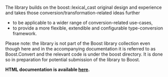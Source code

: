 The library builds on the boost::lexical_cast original design and experience and takes
those conversion/transformation-related ideas further 

* to be applicable to a wider range of conversion-related use-cases, 
* to provide a more flexible, extendible and configurable type-conversion framework. 

Please note: the library is not part of the Boost library collection even though here and in the accompanying documentation it is referred to as Boost.Convert and the relevant code is under the boost directory. It is done so in preparation for potential submission of the library to Boost.

**HTML documentation is available [here](http://yet-another-user.github.io/boost.convert).**

